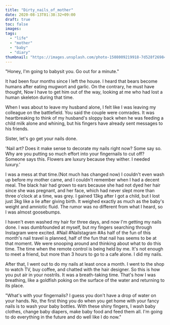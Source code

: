 ```yaml
---
title: "Dirty_nails_of_mother"
date: 2020-08-13T01:38:32+09:00
draft: true
toc: false
images:
tags: 
  - "life"
  - "mother"
  - "baby"
  - "diary"
thumbnail: "https://images.unsplash.com/photo-1508009219918-7d528f269841?ixlib=rb-1.2.1&ixid=eyJhcHBfaWQiOjEyMDd9&auto=format&fit=crop&w=1000&q=80"   
---
```


"Honey, I'm going to babysit you. Go out for a minute."  

It had been four months since I left the house. I heard that bears become humans after eating mugwort and garlic. On the contrary, he must have thought, Now I have to get him out of the way, looking at me who had lost a human skeleton during that time.  

When I was about to leave my husband alone, I felt like I was leaving my colleague on the battlefield. You said the couple were comrades. It was heartbreaking to think of my husband's sloppy back when he was feeding a child milk alone and whining, but his fingers have already sent messages to his friends.  

Sister, let's go get your nails done.  

'Nail art? Does it make sense to decorate my nails right now? Some say so. Why are you putting so much effort into your fingernails to cut off? Someone says this. Flowers are luxury because they wither. I needed luxury.'  

I was a mess at that time.(Not much has changed now) I couldn't even wash up before my mother came, and I couldn't remember when I had a decent meal. The black hair had grown to ears because she had not dyed her hair since she was pregnant, and her face, which had never slept more than three o'clock at a time, was grey. I gained 13kg after I got a child, but I lost just 3kg like a lie after giving birth. It weighed exactly as much as the baby's weight and amniotic fluid. The rumor was no different from what I heard, so I was almost goosebumps.  

I haven't even washed my hair for three days, and now I'm getting my nails done. I was dumbfounded at myself, but my fingers searching through Instagram were excited. #Nail #Nailstagram #As half of the fun of this month's nail travel is planned, half of the fun that nail has seems to be at that moment. We were snooping around and thinking about what to do this time. The time when the remote control is being held by me. It's not enough to meet a friend, but more than 3 hours to go to a cafe alone. I did my nails.  

After that, I went out to do my nails at least once a month. I went to the shop to watch TV, buy coffee, and chatted with the hair designer. So this is how you put air in your nostrils. It was a breath-taking time. That's how I was breathing, like a goldfish poking on the surface of the water and returning to its place.  

"What's with your fingernails? I guess you don't have a drop of water on your hands. No, the first thing you do when you get home with your fancy nails is to wash your baby bottles. With these shiny fingers, I wash baby clothes, change baby diapers, make baby food and feed them all. I'm going to do everything in the future and do well like I do now."